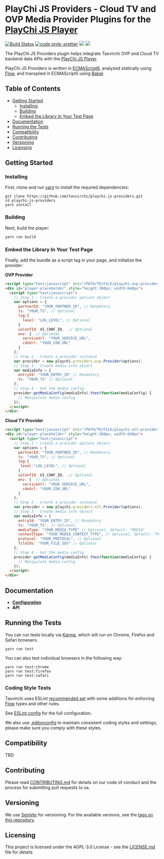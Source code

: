 # PlayChi JS Providers - Cloud TV and OVP Media Provider Plugins for the [PlayChi JS Player]

[![Build Status](https://github.com/tasvirchi/playchi-js-providers/actions/workflows/run_canary_full_flow.yaml/badge.svg)](https://github.com/tasvirchi/playchi-js-providers/actions/workflows/run_canary_full_flow.yaml)
[![code style: prettier](https://img.shields.io/badge/code_style-prettier-ff69b4.svg?style=flat-square)](https://github.com/prettier/prettier)
[![](https://img.shields.io/npm/v/@playchi-js/playchi-js-providers/latest.svg)](https://www.npmjs.com/package/@playchi-js/playchi-js-providers)
[![](https://img.shields.io/npm/v/@playchi-js/playchi-js-providers/canary.svg)](https://www.npmjs.com/package/@playchi-js/playchi-js-providers/v/canary)

The PlayChi JS Providers plugin helps integrate Tasvirchi OVP and Cloud TV backend data APIs with the [PlayChi JS Player].

PlayChi JS Providers is written in [ECMAScript6], analyzed statically using [Flow], and transpiled in ECMAScript5 using [Babel].

[flow]: https://flow.org/
[ecmascript6]: https://github.com/ericdouglas/ES6-Learning#articles--tutorials
[babel]: https://babeljs.io
[playchi js player]: https://github.com/tasvirchi/playchi-js

## Table of Contents

- [Getting Started](#getting-started)
  - [Installing](#installing)
  - [Building](#building)
  - [Embed the Library In Your Test Page](#embed-the-library-in-your-test-page)
- [Documentation](#documentation)
- [Running the Tests](#running-the-tests)
- [Compatibility](#compatibility)
- [Contributing](#contributing)
- [Versioning](#versioning)
- [Licensing](#licensing)

## Getting Started

### Installing

First, clone and run [yarn] to install the required dependencies:

[yarn]: https://yarnpkg.com/lang/en/

```
git clone https://github.com/tasvirchi/playchi-js-providers.git
cd playchi-js-providers
yarn install
```

### Building

Next, build the player:

```javascript
yarn run build
```

### Embed the Library In Your Test Page

Finally, add the bundle as a script tag in your page, and initialize the provider:

**OVP Provider**

```html
<script type="text/javascript" src="/PATH/TO/FILE/playchi-ovp-provider.js"></script>
<div id="player-placeholder" style="height:360px; width:640px">
  <script type="text/javascript">
    // Step 1 - Create a provider options object
    var options = {
      partnerId: "YOUR_PARTNER_ID", // Mandatory
      ts: "YOUR_TS", // Optional
      log:{
        level: "LOG_LEVEL", // Optional
      }
      uiConfId: UI_CONF_ID,  // Optional
      env: {  // Optional
        serviceUrl: "YOUR_SERVICE_URL",
        cdnUrl: "YOUR_CDN_URL"
      }
    };
    // Step 2 - Create a provider instance
    var provider = new playchi.providers.ovp.Provider(options);
    // Step 3 - Create media info object
    var mediaInfo = {
      entryId: "YOUR_ENTRY_ID" // Mandatory
      ts: "YOUR_TS" // Optional
    };
    // Step 4 - Get the media config
    provider.getMediaConfig(mediaInfo).then(function(mediaConfig) {
      // Manipulate media config
    });
  </script>
</div>
```

**Cloud TV Provider**

```html
<script type="text/javascript" src="/PATH/TO/FILE/playchi-ott-provider.js"></script>
<div id="player-placeholder" style="height:360px; width:640px">
  <script type="text/javascript">
    // Step 1 - Create a provider options object
    var options = {
      partnerId: "YOUR_PARTNER_ID", // Mandatory
      ts: "YOUR_TS", // Optional
      log:{
       level:"LOG_LEVEL", // Optional
      }
      uiConfId: UI_CONF_ID,  // Optional
      env: {  // Optional
        serviceUrl: "YOUR_SERVICE_URL",
        cdnUrl: "YOUR_CDN_URL"
      }
    };
    // Step 2 - Create a provider instance
    var provider = new playchi.providers.ott.Provider(options);
    // Step 3 - Create media info object
    var mediaInfo = {
      entryId: "YOUR_ENTRY_ID", // Mandatory
      ts: "YOUR_TS", // Optional,
      mediaType: "YOUR_MEDIA_TYPE" // Optional, default: "MEDIA"
      contextType: "YOUR_MEDIA_CONTEXT_TYPE", // Optional, default: "PLAYBACK"
      protocol: "YOUR_PROTOCOL", // Optional
      fileIds: "YOUR_FILE_IDS" // Optional
    };
    // Step 4 - Get the media config
    provider.getMediaConfig(mediaInfo).then(function(mediaConfig) {
      // Manipulate media config
    });
  </script>
</div>
```

## Documentation

- **[Configuration](docs/configuration.md)**
- **API**

## Running the Tests

You can run tests locally via [Karma], which will run on Chrome, Firefox and Safari browsers.

[karma]: https://karma-runner.github.io/1.0/index.html

```
yarn run test
```

You can also test individual browsers in the following way:

```
yarn run test:chrome
yarn run test:firefox
yarn run test:safari
```

### Coding Style Tests

Tasvirchi uses ESLint [recommended set](http://eslint.org/docs/rules/) with some additions for enforcing [Flow] types and other rules.

See [ESLint config](.eslintrc.json) for the full configuration.

We also use [.editorconfig](.editorconfig) to maintain consistent coding styles and settings; please make sure you comply with these styles.

## Compatibility

TBD

## Contributing

Please read [CONTRIBUTING.md](https://gist.github.com/PurpleBooth/b24679402957c63ec426) for details on our code of conduct and the process for submitting pull requests to us.

## Versioning

We use [SemVer](http://semver.org/) for versioning. For the available versions, see the [tags on this repository](https://github.com/tasvirchi/playchi-js-providers/tags).

## Licensing

This project is licensed under the AGPL-3.0 License - see the [LICENSE.md](LICENSE.md) file for details
